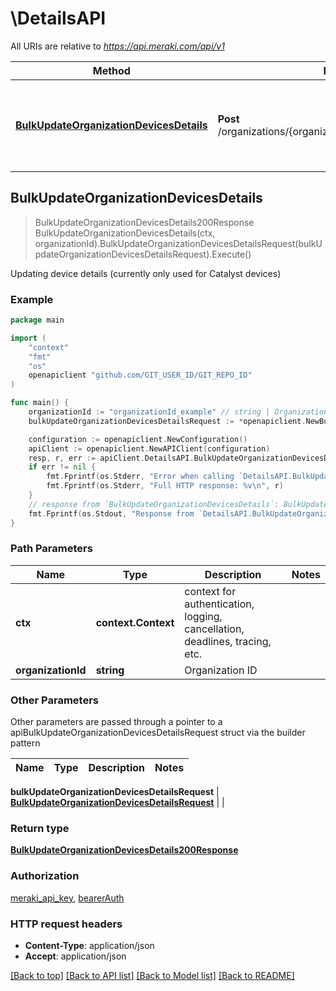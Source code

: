 # \DetailsAPI

All URIs are relative to *https://api.meraki.com/api/v1*

Method | HTTP request | Description
------------- | ------------- | -------------
[**BulkUpdateOrganizationDevicesDetails**](DetailsAPI.md#BulkUpdateOrganizationDevicesDetails) | **Post** /organizations/{organizationId}/devices/details/bulkUpdate | Updating device details (currently only used for Catalyst devices)



## BulkUpdateOrganizationDevicesDetails

> BulkUpdateOrganizationDevicesDetails200Response BulkUpdateOrganizationDevicesDetails(ctx, organizationId).BulkUpdateOrganizationDevicesDetailsRequest(bulkUpdateOrganizationDevicesDetailsRequest).Execute()

Updating device details (currently only used for Catalyst devices)



### Example

```go
package main

import (
	"context"
	"fmt"
	"os"
	openapiclient "github.com/GIT_USER_ID/GIT_REPO_ID"
)

func main() {
	organizationId := "organizationId_example" // string | Organization ID
	bulkUpdateOrganizationDevicesDetailsRequest := *openapiclient.NewBulkUpdateOrganizationDevicesDetailsRequest([]string{"Serials_example"}, []openapiclient.BulkUpdateOrganizationDevicesDetailsRequestDetailsInner{*openapiclient.NewBulkUpdateOrganizationDevicesDetailsRequestDetailsInner("Name_example")}) // BulkUpdateOrganizationDevicesDetailsRequest | 

	configuration := openapiclient.NewConfiguration()
	apiClient := openapiclient.NewAPIClient(configuration)
	resp, r, err := apiClient.DetailsAPI.BulkUpdateOrganizationDevicesDetails(context.Background(), organizationId).BulkUpdateOrganizationDevicesDetailsRequest(bulkUpdateOrganizationDevicesDetailsRequest).Execute()
	if err != nil {
		fmt.Fprintf(os.Stderr, "Error when calling `DetailsAPI.BulkUpdateOrganizationDevicesDetails``: %v\n", err)
		fmt.Fprintf(os.Stderr, "Full HTTP response: %v\n", r)
	}
	// response from `BulkUpdateOrganizationDevicesDetails`: BulkUpdateOrganizationDevicesDetails200Response
	fmt.Fprintf(os.Stdout, "Response from `DetailsAPI.BulkUpdateOrganizationDevicesDetails`: %v\n", resp)
}
```

### Path Parameters


Name | Type | Description  | Notes
------------- | ------------- | ------------- | -------------
**ctx** | **context.Context** | context for authentication, logging, cancellation, deadlines, tracing, etc.
**organizationId** | **string** | Organization ID | 

### Other Parameters

Other parameters are passed through a pointer to a apiBulkUpdateOrganizationDevicesDetailsRequest struct via the builder pattern


Name | Type | Description  | Notes
------------- | ------------- | ------------- | -------------

 **bulkUpdateOrganizationDevicesDetailsRequest** | [**BulkUpdateOrganizationDevicesDetailsRequest**](BulkUpdateOrganizationDevicesDetailsRequest.md) |  | 

### Return type

[**BulkUpdateOrganizationDevicesDetails200Response**](BulkUpdateOrganizationDevicesDetails200Response.md)

### Authorization

[meraki_api_key](../README.md#meraki_api_key), [bearerAuth](../README.md#bearerAuth)

### HTTP request headers

- **Content-Type**: application/json
- **Accept**: application/json

[[Back to top]](#) [[Back to API list]](../README.md#documentation-for-api-endpoints)
[[Back to Model list]](../README.md#documentation-for-models)
[[Back to README]](../README.md)

